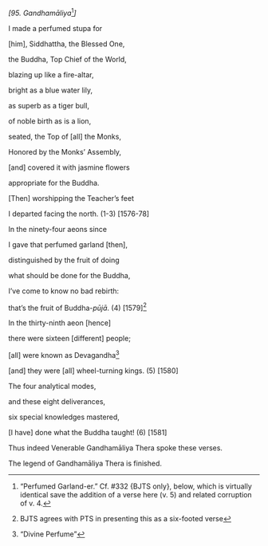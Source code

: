 *\[95. Gandhamāliya*[^1]*\]*

I made a perfumed stupa for

\[him\], Siddhattha, the Blessed One,

the Buddha, Top Chief of the World,

blazing up like a fire-altar,

bright as a blue water lily,

as superb as a tiger bull,

of noble birth as is a lion,

seated, the Top of \[all\] the Monks,

Honored by the Monks’ Assembly,

\[and\] covered it with jasmine flowers

appropriate for the Buddha.

\[Then\] worshipping the Teacher’s feet

I departed facing the north. (1-3) \[1576-78\]

In the ninety-four aeons since

I gave that perfumed garland \[then\],

distinguished by the fruit of doing

what should be done for the Buddha,

I’ve come to know no bad rebirth:

that’s the fruit of Buddha-*pūjā*. (4) \[1579\][^2]

In the thirty-ninth aeon \[hence\]

there were sixteen \[different\] people;

\[all\] were known as Devagandha[^3]

\[and\] they were \[all\] wheel-turning kings. (5) \[1580\]

The four analytical modes,

and these eight deliverances,

six special knowledges mastered,

\[I have\] done what the Buddha taught! (6) \[1581\]

Thus indeed Venerable Gandhamāliya Thera spoke these verses.

The legend of Gandhamāliya Thera is finished.

[^1]: “Perfumed Garland-er.” Cf. \#332 {BJTS only}, below, which is
    virtually identical save the addition of a verse here (v. 5) and
    related corruption of v. 4.

[^2]: BJTS agrees with PTS in presenting this as a six-footed verse

[^3]: “Divine Perfume”
